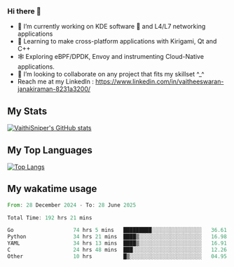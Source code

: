 ### Hi there 👋

- 🔭 I’m currently working on KDE software 💓 and L4/L7 networking applications 
- 📖 Learning to make cross-platform applications with Kirigami, Qt and C++
- 🕸️ Exploring eBPF/DPDK, Envoy and instrumenting Cloud-Native applications. 
- 👯 I’m looking to collaborate on any project that fits my skillset ^_^
- Reach me at my LinkedIn : https://www.linkedin.com/in/vaitheeswaran-janakiraman-8231a3200/

## My Stats
[![VaithiSniper's GitHub stats](https://github-readme-stats.vercel.app/api?username=VaithiSniper&hide=stars&theme=radical)](https://github.com/anuraghazra/github-readme-stats)

## My Top Languages

[![Top Langs](https://github-readme-stats.vercel.app/api/top-langs/?username=VaithiSniper&layout=compact)](https://github.com/anuraghazra/github-readme-stats)

## My wakatime usage

<!--START_SECTION:waka-->

```rust
From: 28 December 2024 - To: 28 June 2025

Total Time: 192 hrs 21 mins

Go                   74 hrs 5 mins   █████████░░░░░░░░░░░░░░░░   36.61 %
Python               34 hrs 21 mins  ████▒░░░░░░░░░░░░░░░░░░░░   16.98 %
YAML                 34 hrs 13 mins  ████▒░░░░░░░░░░░░░░░░░░░░   16.91 %
C                    24 hrs 48 mins  ███░░░░░░░░░░░░░░░░░░░░░░   12.26 %
Other                10 hrs          █▒░░░░░░░░░░░░░░░░░░░░░░░   04.95 %
```

<!--END_SECTION:waka-->
